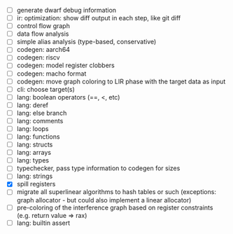 - [ ] generate dwarf debug information
- [ ] ir: optimization: show diff output in each step, like git diff
- [ ] control flow graph
- [ ] data flow analysis
- [ ] simple alias analysis (type-based, conservative)
- [ ] codegen: aarch64
- [ ] codegen: riscv
- [ ] codegen: model register clobbers
- [ ] codegen: macho format
- [ ] codegen: move graph coloring to LIR phase with the target data as input
- [ ] cli: choose target(s)
- [ ] lang: boolean operators (==, <, etc)
- [ ] lang: deref
- [ ] lang: else branch
- [ ] lang: comments
- [ ] lang: loops
- [ ] lang: functions
- [ ] lang: structs
- [ ] lang: arrays
- [ ] lang: types
- [ ] typechecker, pass type information to codegen for sizes
- [ ] lang: strings
- [x] spill registers
- [ ] migrate all superlinear algorithms to hash tables or such (exceptions: graph allocator - but could also implement a linear allocator)
- [ ] pre-coloring of the interference graph based on register constraints (e.g. return value => rax)
- [ ] lang: builtin assert
